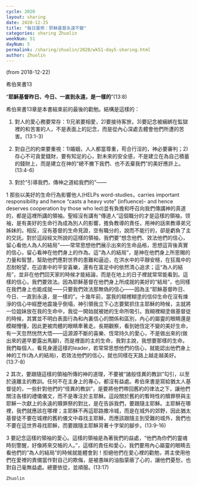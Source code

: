 ```yaml
---
cycle: 2020
layout: sharing
date: 2020-12-25
title: "每日靈修：耶穌基督永遠不變"
categories: sharing Zhuolin
weekNum: 51
dayNum: 5
permalink: /sharing/zhuolin/2020/wk51-day5-sharing.html
author: Zhuolin
---
```

(from 2018-12-22)

希伯來書13  

“**耶穌基督昨日、今日、一直到永遠，是一樣的**”(13:8)  

希伯來書13章是本書結束前的最後的勸勉。結構是這樣的：  

1.	對人的愛心務要常存：1)兄弟要相愛，2)要接待客旅，3)要記念被綑綁在監獄裡的和苦害的人，不是表面上的記念，而是從內心深處去體會他們所遭的苦害。(13:1-3)  

2.	對自己的約束要重視：1)婚姻，人人都當尊重，苟合行淫的，神必要審判；2)存心不可貪愛錢財，要有知足的心，對未來的安全感，不是建立在為自己積蓄的錢財上，而是建立在神的“總不撇下我們、也不丟棄我們”的美好應許上。(13:4-6)  

3.	對於“引導我們，傳神之道給我們的”——  

1	那些以美好的生命行為影響他人(HELPs word-studies，carries important responsibility and hence “casts a heavy vote” (influence)- and hence deserves cooperation by those who led)並有負擔和呼召向我們傳講神的真道的，都是這裡所講的領袖。聖經沒有講有“傳道人”這個職分的才是這樣的領袖，领袖，是有美好的生命行為成為別人的影響，擔負教導的責任，用神的話來教導弟兄姊妹的。相反，沒有基督的生命見證，空有職分的，說而不能行的，卻是虧負了主的交託。對於這段經文所說的這樣的領袖，我們要“想念他們、效法他們的信心，留心看他人為人的結局”——常常思想他們展示出來的生命品格，思想這背後真實的信心，留心看神在他們身上的作為。這“為人的結局”，是神在他們身上所恩賜的力量和智慧，幫助他們應對世界的患難和逼迫，在洪水中的平靜安穩，在狂風中的忍耐盼望，在迫害中的平安喜樂，還有在富足中的依然清心追求；這“為人的結局”，並非在他們回天家的時候才能結論，而是在地上的日子裡就常常能看到。這樣的信心，我們要效法。因為耶穌基督在他們身上所成就的美好的“結局”，也同樣在我們身上也能成就——只要我們效法那無偽的信心——因為主“耶穌基督昨日、今日、一直到永遠，是一樣的”。十幾年前，當我的糊裡糊塗的信仰生命在沒有煉淨的信心中經歷地震幾乎倒塌，神引領我立下心志要緊抓住主耶穌的時候，主就將一位姐妹放在我的生命中，我從一開始就被她的生命所吸引。我糊裡糊塗做基督徒的時候，其實並不明白表面行為和內裏信心的關係和區別，內心的屬靈的眼睛還是模糊懵懂，因此更被肉體的眼睛牽著走。長期觀察，看到她恆定不變的美好生命，有一天忽然恍然大悟——這源源不斷的喜樂、恆常持久的愛心，不是做出來的(做出來的遲早要露出馬腳)，而是裡面的主的生命，我對主說，我想要那樣的生命。我們每個人，看見身邊這樣的leader，若常常思想他們的信心，就能認出他們身上神的工作(為人的結局)，若效法他們的信心，就也同樣在天路上越走越美好。(13:7-8)  

2	其次，要跟隨這樣的領袖所傳的神的道理，不要被“諸般怪異的教訓”勾引，以至於遠離主的教訓。任何不在主身上的專心，都沒有益處。希伯來書是寫給猶太人基督徒的，一些針對他們的“怪異的教訓”，是要將他們帶回舊約的律法之下，讓他們關注各樣的禮儀儀文，而不是專注於主耶穌。這段關於舊約的暫時性的贖罪祭與主耶穌一次獻上的永遠的贖罪祭的對比，是在告訴我們，要跟隨主耶穌。主耶穌在哪裡，我們就應該在哪裡；主耶穌不再這耶路撒冷城，而是在城外的郊野，因此猶太基督徒不要在城裡的舊約儀文中尋找主耶穌，而應該跟隨主到受難的城外，我們也不要在這世界尋找耶穌，而要跟隨主耶穌背著十字架的腳步。(13:9-16)  

3	要記念這樣的領袖的愛心。這樣的領袖是為著我們的益處，“他們為你們的靈魂時刻警醒，好像將來交帳的人。”，這樣的責任和愛心，我們要用內心屬靈的眼睛去看他們的“為人的結局”的時候就能體會到！拒絕他們在愛心裡的勸勉，將主使用他們在愛裡的責備當作對自己的欺侮，是被愚昧的油脂蒙蔽了心的，讓他們憂愁，也對自己毫無益處。總要依從，並順服。(13:17)  

`Zhuolin`  

